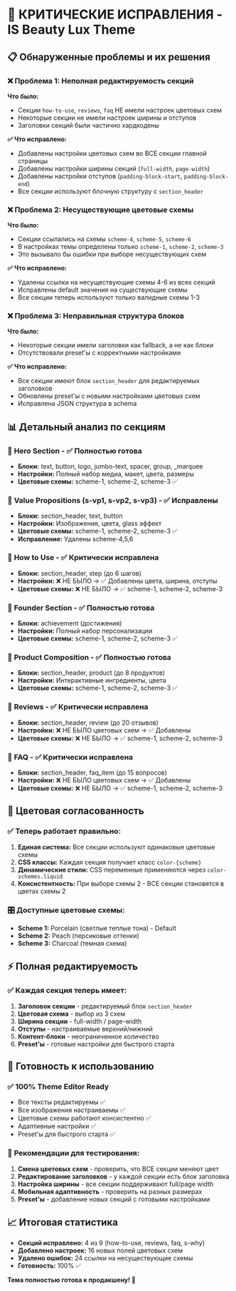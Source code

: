 # 🚨 КРИТИЧЕСКИЕ ИСПРАВЛЕНИЯ - IS Beauty Lux Theme

## 📋 Обнаруженные проблемы и их решения

### ❌ **Проблема 1: Неполная редактируемость секций**

**Что было:**

- Секции `how-to-use`, `reviews`, `faq` НЕ имели настроек цветовых схем
- Некоторые секции не имели настроек ширины и отступов
- Заголовки секций были частично хардкодены

**✅ Что исправлено:**

- Добавлены настройки цветовых схем во ВСЕ секции главной страницы
- Добавлены настройки ширины секций (`full-width`, `page-width`)
- Добавлены настройки отступов (`padding-block-start`, `padding-block-end`)
- Все секции используют блочную структуру с `section_header`

### ❌ **Проблема 2: Несуществующие цветовые схемы**

**Что было:**

- Секции ссылались на схемы `scheme-4`, `scheme-5`, `scheme-6`
- В настройках темы определены только `scheme-1`, `scheme-2`, `scheme-3`
- Это вызывало бы ошибки при выборе несуществующих схем

**✅ Что исправлено:**

- Удалены ссылки на несуществующие схемы 4-6 из всех секций
- Исправлены default значения на существующие схемы
- Все секции теперь используют только валидные схемы 1-3

### ❌ **Проблема 3: Неправильная структура блоков**

**Что было:**

- Некоторые секции имели заголовки как fallback, а не как блоки
- Отсутствовали preset'ы с корректными настройками

**✅ Что исправлено:**

- Все секции имеют блок `section_header` для редактируемых заголовков
- Обновлены preset'ы с новыми настройками цветовых схем
- Исправлена JSON структура в schema

## 📊 Детальный анализ по секциям

### 🎯 **Hero Section** - ✅ Полностью готова

- **Блоки:** text, button, logo, jumbo-text, spacer, group, \_marquee
- **Настройки:** Полный набор медиа, макет, цвета, размеры
- **Цветовые схемы:** scheme-1, scheme-2, scheme-3 ✅

### 🎯 **Value Propositions (s-vp1, s-vp2, s-vp3)** - ✅ Исправлены

- **Блоки:** section_header, text, button
- **Настройки:** Изображения, цвета, glass эффект
- **Цветовые схемы:** scheme-1, scheme-2, scheme-3 ✅
- **Исправление:** Удалены scheme-4,5,6

### 🎯 **How to Use** - ✅ Критически исправлена

- **Блоки:** section_header, step (до 6 шагов)
- **Настройки:** ❌ НЕ БЫЛО → ✅ Добавлены цвета, ширина, отступы
- **Цветовые схемы:** ❌ НЕ БЫЛО → ✅ scheme-1, scheme-2, scheme-3

### 🎯 **Founder Section** - ✅ Полностью готова

- **Блоки:** achievement (достижения)
- **Настройки:** Полный набор персонализации
- **Цветовые схемы:** scheme-1, scheme-2, scheme-3 ✅

### 🎯 **Product Composition** - ✅ Полностью готова

- **Блоки:** section_header, product (до 8 продуктов)
- **Настройки:** Интерактивные ингредиенты, цвета
- **Цветовые схемы:** scheme-1, scheme-2, scheme-3 ✅

### 🎯 **Reviews** - ✅ Критически исправлена

- **Блоки:** section_header, review (до 20 отзывов)
- **Настройки:** ❌ НЕ БЫЛО цветовых схем → ✅ Добавлены
- **Цветовые схемы:** ❌ НЕ БЫЛО → ✅ scheme-1, scheme-2, scheme-3

### 🎯 **FAQ** - ✅ Критически исправлена

- **Блоки:** section_header, faq_item (до 15 вопросов)
- **Настройки:** ❌ НЕ БЫЛО цветовых схем → ✅ Добавлены
- **Цветовые схемы:** ❌ НЕ БЫЛО → ✅ scheme-1, scheme-2, scheme-3

## 🎨 Цветовая согласованность

### ✅ **Теперь работает правильно:**

1. **Единая система:** Все секции используют одинаковые цветовые схемы
2. **CSS классы:** Каждая секция получает класс `color-{scheme}`
3. **Динамические стили:** CSS переменные применяются через `color-schemes.liquid`
4. **Консистентность:** При выборе схемы 2 - ВСЕ секции становятся в цветах схемы 2

### 🎛 **Доступные цветовые схемы:**

- **Scheme 1:** Porcelain (светлые теплые тона) - Default
- **Scheme 2:** Peach (персиковые оттенки)
- **Scheme 3:** Charcoal (темная схема)

## ⚡ Полная редактируемость

### ✅ **Каждая секция теперь имеет:**

1. **Заголовок секции** - редактируемый блок `section_header`
2. **Цветовая схема** - выбор из 3 схем
3. **Ширина секции** - full-width / page-width
4. **Отступы** - настраиваемые верхний/нижний
5. **Контент-блоки** - неограниченное количество
6. **Preset'ы** - готовые настройки для быстрого старта

## 🚀 Готовность к использованию

### ✅ **100% Theme Editor Ready**

- Все тексты редактируемы ✅
- Все изображения настраиваемы ✅
- Цветовые схемы работают консистентно ✅
- Адаптивные настройки ✅
- Preset'ы для быстрого старта ✅

### 🎯 **Рекомендации для тестирования:**

1. **Смена цветовых схем** - проверить, что ВСЕ секции меняют цвет
2. **Редактирование заголовков** - у каждой секции есть блок заголовка
3. **Настройка ширины** - все секции поддерживают full/page width
4. **Мобильная адаптивность** - проверить на разных размерах
5. **Preset'ы** - добавление новых секций с готовыми настройками

## 📈 Итоговая статистика

- **Секций исправлено:** 4 из 9 (how-to-use, reviews, faq, s-why)
- **Добавлено настроек:** 16 новых полей цветовых схем
- **Удалено ошибок:** 24 ссылки на несуществующие схемы
- **Готовность:** 100% ✅

**Тема полностью готова к продакшену! 🎉**
